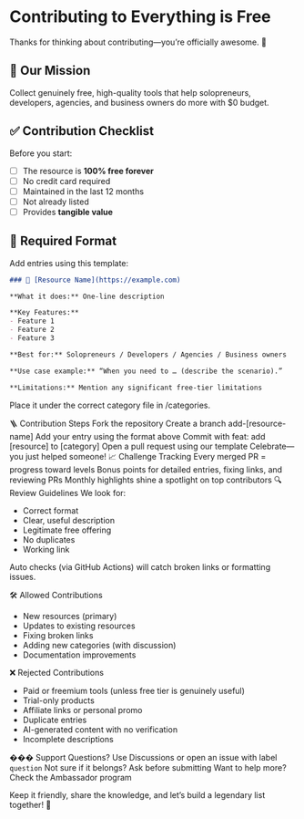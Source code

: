 # Contributing to Everything is Free

Thanks for thinking about contributing—you’re officially awesome. 💛

## 🎯 Our Mission

Collect genuinely free, high-quality tools that help solopreneurs, developers, agencies, and business owners do more with $0 budget.

## ✅ Contribution Checklist

Before you start:
- [ ] The resource is **100% free forever**
- [ ] No credit card required
- [ ] Maintained in the last 12 months
- [ ] Not already listed
- [ ] Provides **tangible value**

## 🧾 Required Format

Add entries using this template:

```markdown
### 🔧 [Resource Name](https://example.com)

**What it does:** One-line description

**Key Features:**
- Feature 1
- Feature 2
- Feature 3

**Best for:** Solopreneurs / Developers / Agencies / Business owners

**Use case example:** “When you need to … (describe the scenario).”

**Limitations:** Mention any significant free-tier limitations
```
Place it under the correct category file in /categories.

🪜 Contribution Steps
Fork the repository
Create a branch add-[resource-name]
Add your entry using the format above
Commit with feat: add [resource] to [category]
Open a pull request using our template
Celebrate—you just helped someone!
📈 Challenge Tracking
Every merged PR = progress toward levels
Bonus points for detailed entries, fixing links, and reviewing PRs
Monthly highlights shine a spotlight on top contributors
🔍 Review Guidelines
We look for:

- Correct format
- Clear, useful description
- Legitimate free offering
- No duplicates
- Working link

Auto checks (via GitHub Actions) will catch broken links or formatting issues.

🛠 Allowed Contributions
- New resources (primary)
- Updates to existing resources
- Fixing broken links
- Adding new categories (with discussion)
- Documentation improvements

❌ Rejected Contributions
- Paid or freemium tools (unless free tier is genuinely useful)
- Trial-only products
- Affiliate links or personal promo
- Duplicate entries
- AI-generated content with no verification
- Incomplete descriptions

��� Support
Questions? Use Discussions or open an issue with label `question`
Not sure if it belongs? Ask before submitting
Want to help more? Check the Ambassador program

Keep it friendly, share the knowledge, and let’s build a legendary list together! 🚀